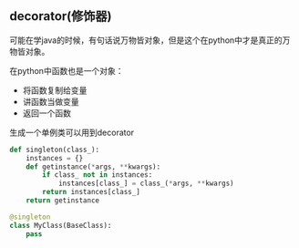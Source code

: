 ## decorator(修饰器)

可能在学java的时候，有句话说万物皆对象，但是这个在python中才是真正的万物皆对象。

在python中函数也是一个对象：

* 将函数复制给变量
* 讲函数当做变量
* 返回一个函数






生成一个单例类可以用到decorator

```python
def singleton(class_):
    instances = {}
    def getinstance(*args, **kwargs):
        if class_ not in instances:
            instances[class_] = class_(*args, **kwargs)
        return instances[class_]
    return getinstance

@singleton
class MyClass(BaseClass):
    pass
```



